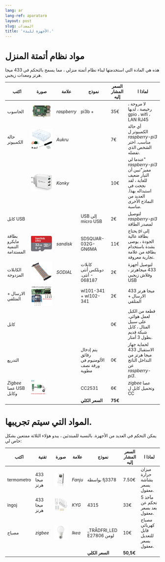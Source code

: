 ```yaml
---
lang: ar
lang-ref: aparataro
layout: post
slug: المعدات
title: 'الأجهزة للبدء.'
---
```

   
# مواد نظام أتمتة المنزل

هذه هي المادة التي استخدمتها لبناء نظام أتمتة منزلي ، مما يسمح بالتحكم في 433 ميجا هرتز ومعدات زيجبي.

|اكتب|صورة|علامة|نموذج|السعر المشار إليه|لماذا ا|
| --- | --- | --- | --- | --- | --- | 
|الحاسوب|![](/public/pi.jpg) | _raspberry_ |pi3b +| 35€ |لا مروحة ، رخيصة ، لديها gpio ، wifi ، LAN RJ45|
|حالة الكمبيوتر|![](/public/loĝejo.jpg) | _Aukru_ | | 7€ |أي حالة الكمبيوتر ل _raspberry-pi3_ مناسب. اختر الشخص الذي تفضله.|
||![](/public/elektroprovizo.jpg) | _Konky_ | | 10€ |عندما لي" _raspberry-pi3_ مميز"تبين أن التيار ضعيف للغاية ، لقد نجحت في استبداله بهذا. العديد من النماذج الأخرى مناسبة.|
|كابل USB|  |  |USB إلى micro USB| 2€ |لتوصيل _raspberry-pi3_ لمصدر الطاقة|
|بطاقة مايكرو التنمية المستدامة|![](/public/SD.jpg) | _sandisk_ | SDSQUAR-032G-GN6MA | 11€ |يحتاج pi إلى بطاقة عالية الجودة ، يوصى بشدة باستخدام بطاقة من علامة تجارية معروفة.|
|الكابلات المزدوجة|![](/public/dupont.jpg) | _SODIAL_ |كابلات دوبلكس أنثى - أنثى. 068187| 2€|لتوصيل أجهزة 433 ميجاهرتز ، وفلاش زيجبي USB|
|الارسال + المتلقي|![](/public/dissendilo-ricevilo-433Mhz.jpg) | |wl101-341 + wl102-341| 2€ |433 ميجا هرتز الارسال + المتلقي|
|كابل| | || 0€ |قطعة من الكبل لعمل هوائي. على سبيل المثال ، كابل شبكة قديم بطول 3 أمتار.|
|التدريع| | |يتم إدخال رقائق الألومنيوم في ورقة نصف مطوية| 0€ |لحماية جهاز الاستقبال 433 ميجا هرتز من التداخل الناتج عن _raspberry-pi3_.|
|  _Zigbee_ عصا USB وكابل|![](/public/cc2531+kablo.jpg) |  | CC2531|6€ | _zigbee_ عصا وتحميل كابل ل CC|
| | | | **السعر الكلي** | **75€** | 



# المواد التي سيتم تجريبها.

يمكن التحكم في العديد من الأجهزة. بالنسبة للمبتدئين ، يبدو هؤلاء الثلاثة ممتعين بشكل خاص لي:

|اكتب|تقنية|صورة|علامة|نموذج|السعر المشار إليه|لماذا ا|
| --- | --- | --- | --- | --- | --- | --- |
| termometro |433 ميجا هرتز| ![](/public/fanju.jpeg)| _Fanju_ |بواسطة fj3378| 7.50€|ميزان حرارة بشاشة بسعر معقول.|
| ingoj |433 ميجا هرتز|![](/public/KYG.jpg)| _KYG_ | 4315 | 33€ |5 مآخذ تحكم عن بعد بسعر معقول.|
|مصباح| _zigbee_ |![](/public/tradfri.jpg)| _Ikea_ | _TRÅDFRI_LED E27806 لومن| 10€ |مصباح كهربائي قابل للتعديل بسعر معقول.|
| | | | | **السعر الكلي** | **50,5€** | |

